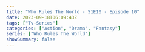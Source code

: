 ```yaml
---
title: "Who Rules The World - S1E10 - Episode 10"
date: 2023-09-18T06:09:43Z
tags: ["Tv-Series"]
categories: ["Action", "Drama", "Fantasy"]
series: ["Who Rules The World"]
showSummary: false
---
```


  <mux-player stream-type="on-demand"
  src="https://kp3d-my.sharepoint.com/personal/ryoo_kp3d_onmicrosoft_com/_layouts/15/download.aspx?share=EW_cdHsCQRtDgpA7EHQwKr8BWBlYRrJkcsawZn4VFiWZhQ" metadata-video-title="Who Rules The World - S1E10 - Episode 10" prefer-playback="mse" controls>
  </mux-player>
  
  
  <script src="https://cdn.jsdelivr.net/npm/@mux/mux-player"></script>
  
   <script id="YFyvCcoPKaiYs00soVVn4wByVBfe7keUG00ruEJ702bvKM" type="application/ld+json">
 {
  "@context": "https://schema.org/",
  "@type": "VideoObject",
  "name": "Who Rules The World - S1E10 - Episode 10",
  "contentUrl": "https://stream.mux.com/YFyvCcoPKaiYs00soVVn4wByVBfe7keUG00ruEJ702bvKM.m3u8",
  "thumbnailUrl": "https://www.themoviedb.org/t/p/original/dbFJUbalwWQPvUTnv9YAoRvdXuV.jpg?width=314&fit_mode=preserve&time=25",
  "uploadDate": "2023-09-18T06:09:38Z",
}

</script>